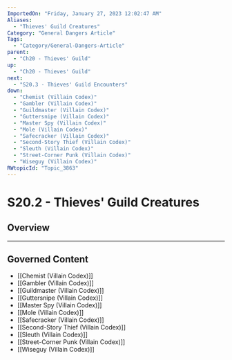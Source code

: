 ```yaml
---
ImportedOn: "Friday, January 27, 2023 12:02:47 AM"
Aliases:
  - "Thieves' Guild Creatures"
Category: "General Dangers Article"
Tags:
  - "Category/General-Dangers-Article"
parent:
  - "Ch20 - Thieves' Guild"
up:
  - "Ch20 - Thieves' Guild"
next:
  - "S20.3 - Thieves' Guild Encounters"
down:
  - "Chemist (Villain Codex)"
  - "Gambler (Villain Codex)"
  - "Guildmaster (Villain Codex)"
  - "Guttersnipe (Villain Codex)"
  - "Master Spy (Villain Codex)"
  - "Mole (Villain Codex)"
  - "Safecracker (Villain Codex)"
  - "Second-Story Thief (Villain Codex)"
  - "Sleuth (Villain Codex)"
  - "Street-Corner Punk (Villain Codex)"
  - "Wiseguy (Villain Codex)"
RWtopicId: "Topic_3863"
---
```

# S20.2 - Thieves' Guild Creatures
## Overview
---
## Governed Content
- [[Chemist (Villain Codex)]]
- [[Gambler (Villain Codex)]]
- [[Guildmaster (Villain Codex)]]
- [[Guttersnipe (Villain Codex)]]
- [[Master Spy (Villain Codex)]]
- [[Mole (Villain Codex)]]
- [[Safecracker (Villain Codex)]]
- [[Second-Story Thief (Villain Codex)]]
- [[Sleuth (Villain Codex)]]
- [[Street-Corner Punk (Villain Codex)]]
- [[Wiseguy (Villain Codex)]]

